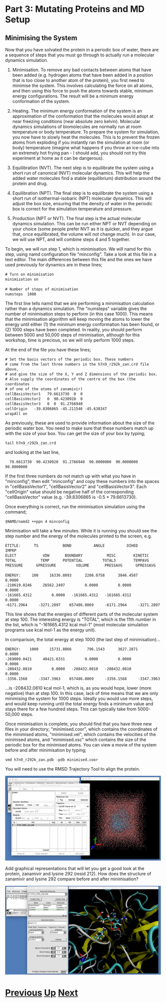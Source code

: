 # Part 3: Mutating Proteins and MD Setup
## Minimising the System

Now that you have solvated the protein in a periodic box of water, there are a sequence of steps that you must go through to actually run a molecular dynamics simulation. 

1. Minimisation. To remove any bad contacts between atoms that have been added (e.g. hydrogen atoms that have been added in a position that is too close to another atom of the protein), you first need to minimise the system. This involves calculating the force on all atoms, and then using this force to push the atoms towards stable, minimum energy configurations. The result will be a minimum energy conformation of the system.

2. Heating. The minimum energy conformation of the system is an approximation of the conformation that the molecules would adopt at near freezing conditions (near absolute zero kelvin). Molecular dynamics simulations of biomolecules are normally run at room temperature or body temperature. To prepare the system for simulation, you now have to slowly heat the molecules. This is to prevent the frozen atoms from exploding if you instantly ran the simulation at room (or body) temperature (imagine what happens if you throw an ice-cube into an extremely hot frying pan - I should add, you should not try this experiment at home as it can be dangerous).

3. Equilibration (NVT). The next step is to equilibrate the system using a short run of canonical (NVT) molecular dynamics. This will help the added water molecules find a stable (equilibrium) distribution around the protein and drug.

4. Equilibration (NPT). The final step is to equilibrate the system using a short run of isothermal-isobaric (NPT) molecular dynamics. This will adjust the box size, ensuring that the density of water in the periodic box is correct for the simulation temperature and pressure.

5. Production (NPT or NVT). The final step is the actual molecular dynamics simulation. This can be run either NPT or NVT depending on your choice (some people prefer NVT as it is quicker, and they argue that, once equilibrated, the volume will not change much). In our case, we will use NPT, and will combine steps 4 and 5 together.

To begin, we will run step 1, which is minimisation. We will namd for this step, using namd configuration file "minconfig". Take a look at this file in a text editor. The main differences between this file and the ones we have used previously for dynamics are in these lines;

```
# Turn on minimisation
minimization on

# Number of steps of minimisation
numsteps  1000
```

The first line tells namd that we are performing a minimisation calculation rather than a dynamics simulation. The "numsteps" variable gives the number of minimisation steps to perform (in this case 1000). This means that the minimisation algorithm will keep moving the atoms to lower the energy until either (1) the minimum energy conformation has been found, or (2) 1000 steps have been completed. In reality, you should perform between 5000 and 50,000 steps of minimisation, although for this workshop, time is precious, so we will only perform 1000 steps.

At the end of the file you have these lines;

```
# Set the basis vectors of the periodic box. These numbers
# come from the last three numbers in the h7n9_r292k_zan.crd file above,
# and give the size of the X, Y and Z dimensions of the periodic box.
# Also supply the coordinates of the centre of the box (the coordinates
# of one of the atoms of zanamivir)
cellBasisVector1   79.6613730  0  0
cellBasisVector2   0  90.4230920  0
cellBasisVector3   0  0  91.2766940
cellOrigin   -39.8306865 -45.211546 -45.638347
wrapAll on
```

As previously, these are used to provide information about the size of the periodic water box. You need to make sure that these numbers match up with the size of your box. You can get the size of your box by typing;

```
tail h7n9_r292k_zan.crd
```

and looking at the last line,

```
  79.6613730  90.4230920  91.2766940  90.0000000  90.0000000  90.0000000
```

If the first three numbers do not match up with what you have in "minconfig", then edit "minconfig" and copy these numbers into the spaces in "cellBasisVector1", "cellBasisVector2" and "cellBasisVector3". Each "cellOrigin" value should be negative half of the corresponding "cellBasisVector" value (e.g. -39.8306865 is -0.5 * 79.6613730).

Once everything is correct, run the minimisation simulation using the command;

```
$NAMD/namd2 ++ppn 4 minconfig
```

Minimisation will take a few minutes. While it is running you should see the step number and the energy of the molecules printed to the screen, e.g.

```
ETITLE:      TS           BOND          ANGLE          DIHED          IMPRP
ELECT            VDW       BOUNDARY           MISC        KINETIC
TOTAL           TEMP      POTENTIAL         TOTAL3        TEMPAVG
PRESSURE      GPRESSURE         VOLUME       PRESSAVG      GPRESSAVG

ENERGY:     100     16336.8093      2208.0758      3846.4587         0.0000
-210619.0246     26562.2497         0.0000         0.0000         0.0000
-161665.4312         0.0000   -161665.4312   -161665.4312         0.0000
-6171.2964     -3271.2897    657486.8069     -6171.2964     -3271.2897
```

This line shows that the energies of different parts of the molecular system at step 100. The interesting energy is "TOTAL", which is the 11th number in the list, which is "-161665.4312 kcal mol-1" (most molecular simulation programs use kcal mol-1 as the energy unit).

In comparison, the total energy at step 1000 (the last step of minimisation)...

```
ENERGY:    1000     15731.8866       796.1543      3627.2871         0.0000
-269009.0421     40421.6331         0.0000         0.0000         0.0000
-208432.0810         0.0000   -208432.0810   -208432.0810         0.0000
-3356.1568     -3347.3963    657486.8069     -3356.1568     -3347.3963
```

...is -208432.0810 kcal mol-1, which is, as you would hope, lower (more negative) than at step 100. In this case, lack of time means that we are only minimising the system for 1000 steps. Ideally you would use more steps, and would keep running until the total energy finds a minimum value and stays there for a few hundred steps. This can typically take from 5000-50,000 steps.

Once minimisation is complete, you should find that you have three new files in your directory; "minimised.coor", which contains the coordinates of the minimised atoms, "minimised.vel", which contains the velocities of the minimised atoms, and "minimised.xsc" which contains the size of the periodic box for the minimised atoms. You can view a movie of the system before and after minimisation by typing;

```
vmd h7n9_r292k_zan.pdb -pdb minimised.coor
```

You will need to use the RMSD Trajectory Tool to align the protein.

![Image showing RMSD tool](vmd_minimise1.jpg)

Add graphical representations that will let you get a good look at the protein, zanamivir and lysine 292 (resid 212). How does the structure of zanamivir and lysine 292 compare before and after minimisation?

![Image showing minimised structure](vmd_minimise2.jpg)

# [Previous](solvation.md) [Up](README.md) [Next](heating.md)
